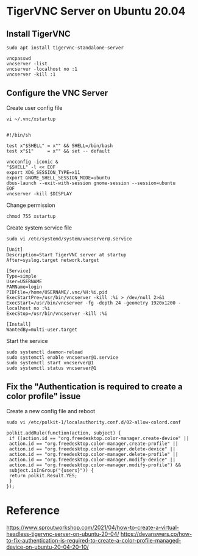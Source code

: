 # TigerVNC Server on Ubuntu 20.04

## Install TigerVNC

    sudo apt install tigervnc-standalone-server
    
    vncpasswd
    vncserver -list
    vncserver -localhost no :1
    vncserver -kill :1
    
## Configure the VNC Server

Create user config file

    vi ~/.vnc/xstartup


    #!/bin/sh

    test x"$SHELL" = x"" && SHELL=/bin/bash
    test x"$1"     = x"" && set -- default

    vncconfig -iconic &
    "$SHELL" -l << EOF
    export XDG_SESSION_TYPE=x11
    export GNOME_SHELL_SESSION_MODE=ubuntu
    dbus-launch --exit-with-session gnome-session --session=ubuntu
    EOF
    vncserver -kill $DISPLAY


Change permission

    chmod 755 xstartup

Create system service file

    sudo vi /etc/systemd/system/vncserver@.service
    
    [Unit]
    Description=Start TigerVNC server at startup
    After=syslog.target network.target

    [Service]
    Type=simple
    User=USERNAME
    PAMName=login
    PIDFile=/home/USERNAME/.vnc/%H:%i.pid
    ExecStartPre=/usr/bin/vncserver -kill :%i > /dev/null 2>&1
    ExecStart=/usr/bin/vncserver -fg -depth 24 -geometry 1920x1200 -localhost no :%i
    ExecStop=/usr/bin/vncserver -kill :%i

    [Install]
    WantedBy=multi-user.target

Start the service

    sudo systemctl daemon-reload
    sudo systemctl enable vncserver@1.service
    sudo systemctl start vncserver@1
    sudo systemctl status vncserver@1


## Fix the "Authentication is required to create a color profile" issue

Create a new config file and reboot

    sudo vi /etc/polkit-1/localauthority.conf.d/02-allow-colord.conf
    
    polkit.addRule(function(action, subject) {
     if ((action.id == "org.freedesktop.color-manager.create-device" ||
     action.id == "org.freedesktop.color-manager.create-profile" ||
     action.id == "org.freedesktop.color-manager.delete-device" ||
     action.id == "org.freedesktop.color-manager.delete-profile" ||
     action.id == "org.freedesktop.color-manager.modify-device" ||
     action.id == "org.freedesktop.color-manager.modify-profile") &&
     subject.isInGroup("{users}")) {
     return polkit.Result.YES;
     }
    });
    

# Reference
https://www.sproutworkshop.com/2021/04/how-to-create-a-virtual-headless-tigervnc-server-on-ubuntu-20-04/
https://devanswers.co/how-to-fix-authentication-is-required-to-create-a-color-profile-managed-device-on-ubuntu-20-04-20-10/

